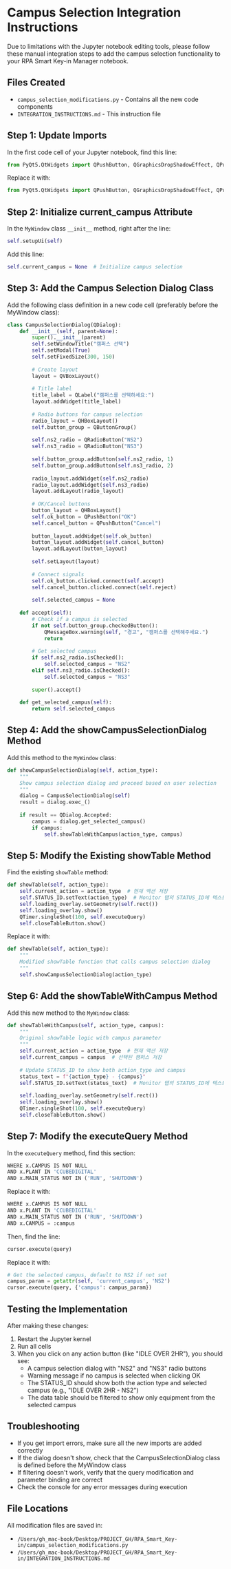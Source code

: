 # Campus Selection Integration Instructions

Due to limitations with the Jupyter notebook editing tools, please follow these manual integration steps to add the campus selection functionality to your RPA Smart Key-in Manager notebook.

## Files Created
- `campus_selection_modifications.py` - Contains all the new code components
- `INTEGRATION_INSTRUCTIONS.md` - This instruction file

## Step 1: Update Imports

In the first code cell of your Jupyter notebook, find this line:
```python
from PyQt5.QtWidgets import QPushButton, QGraphicsDropShadowEffect, QProgressDialog
```

Replace it with:
```python
from PyQt5.QtWidgets import QPushButton, QGraphicsDropShadowEffect, QProgressDialog, QButtonGroup, QRadioButton, QHBoxLayout
```

## Step 2: Initialize current_campus Attribute

In the `MyWindow` class `__init__` method, right after the line:
```python
self.setupUi(self)
```

Add this line:
```python
self.current_campus = None  # Initialize campus selection
```

## Step 3: Add the Campus Selection Dialog Class

Add the following class definition in a new code cell (preferably before the MyWindow class):

```python
class CampusSelectionDialog(QDialog):
    def __init__(self, parent=None):
        super().__init__(parent)
        self.setWindowTitle("캠퍼스 선택")
        self.setModal(True)
        self.setFixedSize(300, 150)
        
        # Create layout
        layout = QVBoxLayout()
        
        # Title label
        title_label = QLabel("캠퍼스를 선택하세요:")
        layout.addWidget(title_label)
        
        # Radio buttons for campus selection
        radio_layout = QHBoxLayout()
        self.button_group = QButtonGroup()
        
        self.ns2_radio = QRadioButton("NS2")
        self.ns3_radio = QRadioButton("NS3")
        
        self.button_group.addButton(self.ns2_radio, 1)
        self.button_group.addButton(self.ns3_radio, 2)
        
        radio_layout.addWidget(self.ns2_radio)
        radio_layout.addWidget(self.ns3_radio)
        layout.addLayout(radio_layout)
        
        # OK/Cancel buttons
        button_layout = QHBoxLayout()
        self.ok_button = QPushButton("OK")
        self.cancel_button = QPushButton("Cancel")
        
        button_layout.addWidget(self.ok_button)
        button_layout.addWidget(self.cancel_button)
        layout.addLayout(button_layout)
        
        self.setLayout(layout)
        
        # Connect signals
        self.ok_button.clicked.connect(self.accept)
        self.cancel_button.clicked.connect(self.reject)
        
        self.selected_campus = None
    
    def accept(self):
        # Check if a campus is selected
        if not self.button_group.checkedButton():
            QMessageBox.warning(self, "경고", "캠퍼스를 선택해주세요.")
            return
        
        # Get selected campus
        if self.ns2_radio.isChecked():
            self.selected_campus = "NS2"
        elif self.ns3_radio.isChecked():
            self.selected_campus = "NS3"
        
        super().accept()
    
    def get_selected_campus(self):
        return self.selected_campus
```

## Step 4: Add the showCampusSelectionDialog Method

Add this method to the `MyWindow` class:

```python
def showCampusSelectionDialog(self, action_type):
    """
    Show campus selection dialog and proceed based on user selection
    """
    dialog = CampusSelectionDialog(self)
    result = dialog.exec_()
    
    if result == QDialog.Accepted:
        campus = dialog.get_selected_campus()
        if campus:
            self.showTableWithCampus(action_type, campus)
```

## Step 5: Modify the Existing showTable Method

Find the existing `showTable` method:
```python
def showTable(self, action_type):
    self.current_action = action_type  # 현재 액션 저장
    self.STATUS_ID.setText(action_type)  # Monitor 탭의 STATUS_ID에 텍스트 설정
    self.loading_overlay.setGeometry(self.rect())
    self.loading_overlay.show()
    QTimer.singleShot(100, self.executeQuery)
    self.closeTableButton.show()
```

Replace it with:
```python
def showTable(self, action_type):
    """
    Modified showTable function that calls campus selection dialog
    """
    self.showCampusSelectionDialog(action_type)
```

## Step 6: Add the showTableWithCampus Method

Add this new method to the `MyWindow` class:

```python
def showTableWithCampus(self, action_type, campus):
    """
    Original showTable logic with campus parameter
    """
    self.current_action = action_type  # 현재 액션 저장
    self.current_campus = campus  # 선택된 캠퍼스 저장
    
    # Update STATUS_ID to show both action_type and campus
    status_text = f"{action_type} - {campus}"
    self.STATUS_ID.setText(status_text)  # Monitor 탭의 STATUS_ID에 텍스트 설정
    
    self.loading_overlay.setGeometry(self.rect())
    self.loading_overlay.show()
    QTimer.singleShot(100, self.executeQuery)
    self.closeTableButton.show()
```

## Step 7: Modify the executeQuery Method

In the `executeQuery` method, find this section:
```python
WHERE x.CAMPUS IS NOT NULL
AND x.PLANT IN 'CCUBEDIGITAL'
AND x.MAIN_STATUS NOT IN ('RUN', 'SHUTDOWN')
```

Replace it with:
```python
WHERE x.CAMPUS IS NOT NULL
AND x.PLANT IN 'CCUBEDIGITAL'
AND x.MAIN_STATUS NOT IN ('RUN', 'SHUTDOWN')
AND x.CAMPUS = :campus
```

Then, find the line:
```python
cursor.execute(query)
```

Replace it with:
```python
# Get the selected campus, default to NS2 if not set
campus_param = getattr(self, 'current_campus', 'NS2')
cursor.execute(query, {'campus': campus_param})
```

## Testing the Implementation

After making these changes:

1. Restart the Jupyter kernel
2. Run all cells
3. When you click on any action button (like "IDLE OVER 2HR"), you should see:
   - A campus selection dialog with "NS2" and "NS3" radio buttons
   - Warning message if no campus is selected when clicking OK
   - The STATUS_ID should show both the action type and selected campus (e.g., "IDLE OVER 2HR - NS2")
   - The data table should be filtered to show only equipment from the selected campus

## Troubleshooting

- If you get import errors, make sure all the new imports are added correctly
- If the dialog doesn't show, check that the CampusSelectionDialog class is defined before the MyWindow class
- If filtering doesn't work, verify that the query modification and parameter binding are correct
- Check the console for any error messages during execution

## File Locations

All modification files are saved in:
- `/Users/gh_mac-book/Desktop/PROJECT_GH/RPA_Smart_Key-in/campus_selection_modifications.py`
- `/Users/gh_mac-book/Desktop/PROJECT_GH/RPA_Smart_Key-in/INTEGRATION_INSTRUCTIONS.md`